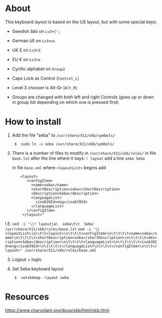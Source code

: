 About
===
This keyboard layout is based on the US layout, but with some special keys:

- Swedish åäö on `Lv3+[';`
- German üß on `Lv3+us`
- UK £ on `Lv3+3`
- EU € on `Lv3+e`
- Cyrillic alphabet on `Group2`
- Caps Lock as Control (`Control_L`)


- Level 3 chooser is Alt-Gr (`Alt_R`)
- Groups are changed with both left and right Controls (goes up or
  down in group list depending on which one is pressed first)


How to install
===
1. Add the file "seba" to `/usr/share/X11/xkb/symbols/`

        $  sudo ln -s seba /usr/share/X11/xkb/symbols/

2. There is a number of files to modify in `/usr/share/X11/xkb/rules/`
   in file `base.lst`
   after the line where it says: `! layout`
   add a line `seba Seba`

   in file `base.xml`
   where `<layoutList>` begins
   add
```
       <layout>
          <configItem>
            <name>seba</name>
            <shortDescription>seba</shortDescription>
            <description>Seba</description>
            <languageList>
              <iso639Id>eng</iso639Id>
            </languageList>
          </configItem>
        </layout>"
```

   I.E.
   `sed -i '\|! layout|a\  seba\t\t  Seba' /usr/share/X11/xkb/rules/base.lst`
   `sed -i '\|<layoutList>|a\\t\t<layout>\n\t\t\t<configItem>\n\t\t\t\t<name>seba</name>\n\t\t\t\t<shortDescription>seba</shortDescription>\n\t\t\t\t<description>Seba</description>\n\t\t\t\t<languageList>\n\t\t\t\t\t<iso639Id>eng</iso639Id>\n\t\t\t\t</languageList>\n\t\t\t</configItem>\n\t\t</layout>' /usr/share/X11/xkb/rules/base.xml`

3. Logout + login.

4. Set Seba keyboard layout

        $  setxkbmap -layout seba


Resources
===

https://www.charvolant.org/doug/xkb/html/xkb.html
